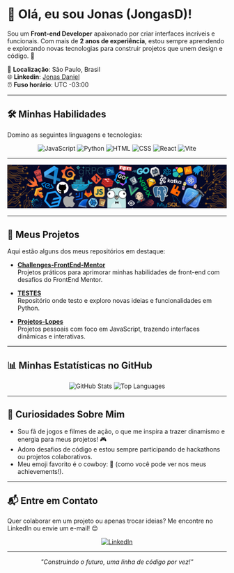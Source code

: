 # 👋 Olá, eu sou Jonas (JongasD)!


Sou um **Front-end Developer** apaixonado por criar interfaces incríveis e funcionais. Com mais de **2 anos de experiência**, estou sempre aprendendo e explorando novas tecnologias para construir projetos que unem design e código. 🚀

📍 **Localização**: São Paulo, Brasil  
🌐 **Linkedin**: [Jonas Daniel](https://www.linkedin.com/in/jonas-daniel-9904b63)  
⏰ **Fuso horário**: UTC -03:00

---

## 🛠️ Minhas Habilidades

Domino as seguintes linguagens e tecnologias:

<p align="center">
  <img src="https://img.shields.io/badge/JavaScript-F7DF1E?style=for-the-badge&logo=javascript&logoColor=black" alt="JavaScript">
  <img src="https://img.shields.io/badge/Python-3776AB?style=for-the-badge&logo=python&logoColor=white" alt="Python">
  <img src="https://img.shields.io/badge/HTML5-E34F26?style=for-the-badge&logo=html5&logoColor=white" alt="HTML">
  <img src="https://img.shields.io/badge/CSS3-1572B6?style=for-the-badge&logo=css3&logoColor=white" alt="CSS">
  <img src="https://img.shields.io/badge/React-61DAFB?style=for-the-badge&logo=react&logoColor=black" alt="React"> 
  <img src="https://img.shields.io/badge/Vite-646CFF?style=for-the-badge&logo=vite&logoColor=white" alt="Vite"> 
</p>

---
![Banner de tecnologia com vibe de jogos](https://github.com/JongasD/Projetos-Lopes/blob/main/banner.png)

---

## 📂 Meus Projetos

Aqui estão alguns dos meus repositórios em destaque:

- **[Challenges-FrontEnd-Mentor](https://github.com/JongasD/Challenges-FrontEnd-Mentor)**  
  Projetos práticos para aprimorar minhas habilidades de front-end com desafios do FrontEnd Mentor.

- **[TESTES](https://github.com/JongasD/TESTES)**  
  Repositório onde testo e exploro novas ideias e funcionalidades em Python.

- **[Projetos-Lopes](https://github.com/JongasD/Projetos-Lopes)**  
  Projetos pessoais com foco em JavaScript, trazendo interfaces dinâmicas e interativas.

---

## 📊 Minhas Estatísticas no GitHub

<p align="center">
  <img src="https://github-readme-stats.vercel.app/api?username=JongasD&show_icons=true&theme=radical" alt="GitHub Stats">
  <img src="https://github-readme-stats.vercel.app/api/top-langs/?username=JongasD&layout=compact&theme=radical" alt="Top Languages">
</p>

---

## 🌟 Curiosidades Sobre Mim

- Sou fã de jogos e filmes de ação, o que me inspira a trazer dinamismo e energia para meus projetos! 🎮
- Adoro desafios de código e estou sempre participando de hackathons ou projetos colaborativos.
- Meu emoji favorito é o cowboy: 🤠 (como você pode ver nos meus achievements!).

---

## 📬 Entre em Contato

Quer colaborar em um projeto ou apenas trocar ideias? Me encontre no LinkedIn ou envie um e-mail! 😊

<p align="center">
  <a href="https://www.linkedin.com/in/jonas-daniel-9904b63"><img src="https://img.shields.io/badge/LinkedIn-0077B5?style=for-the-badge&logo=linkedin&logoColor=white" alt="LinkedIn"></a>
</p>

---

<p align="center">
  <i>"Construindo o futuro, uma linha de código por vez!"</i>
</p>
